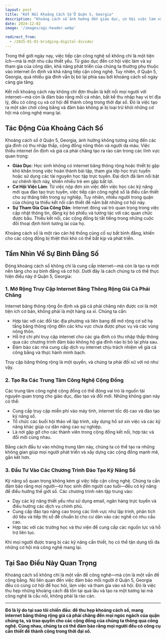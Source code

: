```yaml
---
layout: post
title: "Kết Nối Khoảng Cách Số Ở Quận 5, Georgia"
description: "Khoảng cách số ảnh hưởng đến giáo dục, cơ hội việc làm và sự tham gia của công dân ở Quận 5, Georgia. Hãy mở rộng mạng internet băng thông rộng giá cả phải chăng và tạo ra các trung tâm công nghệ cộng đồng để đảm bảo mọi người đều có thể phát triển trong thời đại số."
date: 2024-12-02
image: '/images/agi-header.webp'

redirect_from:
  - /2025-01-01-bridging-digital-divide/
---
```


Trong thế giới ngày nay, việc tiếp cận công nghệ số không chỉ là một tiện ích—mà là một nhu cầu thiết yếu. Từ giáo dục đến cơ hội việc làm và sự tham gia của công dân, khả năng phát triển của chúng ta thường phụ thuộc vào internet ổn định và khả năng tiếp cận công nghệ. Tuy nhiên, ở Quận 5, Georgia, quá nhiều gia đình vẫn bị bỏ lại phía sau bởi khoảng cách số ngày càng gia tăng.

Kết nối khoảng cách này không chỉ đơn thuần là kết nối mọi người với internet—mà còn là đảm bảo rằng mỗi cá nhân, bất kể thu nhập hay vị trí địa lý, đều có công cụ và cơ hội để thành công trong thời đại số. Đó là việc tạo ra một sân chơi công bằng và đảm bảo không ai bị loại trừ khỏi những cơ hội mà công nghệ mang lại.

## Tác Động Của Khoảng Cách Số

Khoảng cách số ở Quận 5, Georgia, ảnh hưởng không tương xứng đến các gia đình có thu nhập thấp, cộng đồng nông thôn và người da màu. Việc thiếu internet ổn định và giá cả phải chăng tạo ra rào cản trong các lĩnh vực quan trọng:

- **Giáo Dục**: Học sinh không có internet băng thông rộng hoặc thiết bị gặp khó khăn trong việc hoàn thành bài tập, tham gia lớp học trực tuyến hoặc sử dụng các tài nguyên học tập trực tuyến. Đại dịch đã làm nổi bật sự chênh lệch này, khiến nhiều trẻ em gặp bất lợi.  
- **Cơ Hội Việc Làm**: Từ việc nộp đơn xin việc đến việc học các kỹ năng mới qua đào tạo trực tuyến, việc tiếp cận công nghệ số là điều cần thiết cho sự thăng tiến trong sự nghiệp. Tuy nhiên, nhiều người trong quận của chúng ta thiếu kết nối cần thiết để nắm bắt những cơ hội này.  
- **Sự Tham Gia Của Công Dân**: Internet đóng vai trò quan trọng trong việc cập nhật thông tin, đăng ký bỏ phiếu và tương tác với các quan chức được bầu. Thiếu kết nối, các cộng đồng bị tắt tiếng trong những cuộc đối thoại định hình tương lai của họ.  

Khoảng cách số là một rào cản hệ thống củng cố sự bất bình đẳng, khiến cho các cộng đồng bị thiệt thòi khó có thể bắt kịp và phát triển.

## Tầm Nhìn Về Sự Bình Đẳng Số

Đóng khoảng cách số không chỉ là cung cấp internet—mà còn là tạo ra một nền tảng cho sự bình đẳng và cơ hội. Dưới đây là cách chúng ta có thể thực hiện điều này ở Quận 5, Georgia:

### 1. **Mở Rộng Truy Cập Internet Băng Thông Rộng Giá Cả Phải Chăng**

Internet băng thông rộng ổn định và giá cả phải chăng nên được coi là một tiện ích cơ bản, không phải là một hàng xa xỉ. Chúng ta cần:

- Hợp tác với các đối tác địa phương và liên bang để mở rộng cơ sở hạ tầng băng thông rộng đến các khu vực chưa được phục vụ và các vùng nông thôn.  
- Hỗ trợ chi phí truy cập internet cho các gia đình có thu nhập thấp thông qua các chương trình đảm bảo không hộ gia đình nào bị bỏ lại phía sau.  
- Đảm bảo các nhà cung cấp dịch vụ internet chịu trách nhiệm về giá cả công bằng và thực hành minh bạch.  

Truy cập băng thông rộng là một quyền, và chúng ta phải đối xử với nó như vậy.

### 2. **Tạo Ra Các Trung Tâm Công Nghệ Cộng Đồng**

Các trung tâm công nghệ cộng đồng có thể đóng vai trò là nguồn tài nguyên quan trọng cho giáo dục, đào tạo và đổi mới. Những không gian này có thể:

- Cung cấp truy cập miễn phí vào máy tính, internet tốc độ cao và đào tạo kỹ năng số.  
- Tổ chức các buổi hội thảo về lập trình, xây dựng hồ sơ xin việc và các kỹ năng khác giúp cư dân nâng cao sự nghiệp.  
- Là nơi gặp gỡ cho các thành viên trong cộng đồng kết nối, hợp tác và đổi mới cùng nhau.  

Bằng cách đầu tư vào những trung tâm này, chúng ta có thể tạo ra những không gian giúp mọi người phát triển và xây dựng các cộng đồng mạnh mẽ, gắn kết hơn.

### 3. **Đầu Tư Vào Các Chương Trình Đào Tạo Kỹ Năng Số**

Kỹ năng số quan trọng không kém gì việc tiếp cận công nghệ. Chúng ta cần đảm bảo rằng mọi người—từ học sinh đến người cao tuổi—đều có kỹ năng để điều hướng thế giới số. Các chương trình nên tập trung vào:

- Dạy các kỹ năng thiết yếu như sử dụng email, ngân hàng trực tuyến và điều hướng các dịch vụ chính phủ.  
- Cung cấp đào tạo nâng cao trong các lĩnh vực như lập trình, phân tích dữ liệu và tiếp thị số để chuẩn bị cho cư dân vào các nghề có nhu cầu cao.  
- Hợp tác với các trường học và thư viện để cung cấp các nguồn lực và hỗ trợ liên tục.  

Khi mọi người được trang bị các kỹ năng cần thiết, họ có thể tận dụng tối đa những cơ hội mà công nghệ mang lại.

## Tại Sao Điều Này Quan Trọng

Khoảng cách số không chỉ là một vấn đề công nghệ—mà còn là một vấn đề công bằng. Nó liên quan đến việc đảm bảo mỗi người ở Quận 5, Georgia đều có cùng cơ hội để học hỏi, làm việc và tham gia vào xã hội. Đó là việc thu hẹp những khoảng cách đã tồn tại quá lâu và tạo ra một tương lai mà công nghệ là cầu nối, không phải là rào cản.

---

**Đó là lý do tại sao tôi chiến đấu: để thu hẹp khoảng cách số, mang internet băng thông rộng giá cả phải chăng đến mọi ngóc ngách của quận chúng ta, và trao quyền cho các cộng đồng của chúng ta thông qua công nghệ. Cùng nhau, chúng ta có thể đảm bảo rằng mọi người đều có công cụ cần thiết để thành công trong thời đại số.**